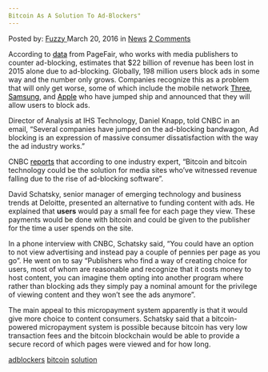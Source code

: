 ```yaml
---
Bitcoin As A Solution To Ad-Blockers"
---
```

<article class="post-listing post-13524 post type-post status-publish format-standard hentry category-news tag-adblockers tag-bitcoin tag-solution">
    <div class="post-inner">
        <span>Posted by: <a href="https://www.deepdotweb.com/author/fuzzy/" title="">Fuzzy </a></span>
    <span>March 20, 2016</span>
    <span>in <a href="https://www.deepdotweb.com/category/news/" rel="category tag">News</a></span>
    <span><a href="https://www.deepdotweb.com/2016/03/20/bitcoin-solution-ad-blockers/#comments">2 Comments</a></span>
    </p>
    <div class="clear"></div>
    <div class="entry">
    <p class="Standard">According to <a href="https://blog.pagefair.com/2015/ad-blocking-report/"><span style="color: windowtext; text-decoration: none; text-underline: none;">data</span></a> from PageFair, who works with media publishers to counter ad-blocking, estimates that $22 billion of revenue has been lost in 2015 alone due to ad-blocking. Globally, 198 million users block ads in some way and the number only grows. Companies recognize this as a problem that will only get worse, some of which include the mobile network <a href="http://www.theguardian.com/media/2016/feb/19/mobile-operator-three-ad-blocking"><span style="color: windowtext; text-decoration: none; text-underline: none;">Three</span></a>, <a href="http://www.theverge.com/2016/1/31/10880394/samsung-internet-android-ad-content-blocker-adblock-fast"><span style="color: windowtext; text-decoration: none; text-underline: none;">Samsung</span></a>, and <a href="http://www.theverge.com/2015/6/11/8764437/iphone-adblock-safari-ios-9"><span style="color: windowtext; text-decoration: none; text-underline: none;">Apple</span></a> who have jumped ship and announced that they will allow users to block ads.</p>
    <p class="Standard">Director of Analysis at IHS Technology, Daniel Knapp, told CNBC in an email, “Several companies have jumped on the ad-blocking bandwagon, Ad blocking is an expression of massive consumer dissatisfaction with the way the ad industry works.”</p>
    <p class="Standard">CNBC <a href="http://www.cnbc.com/2016/03/08/bitcoin--a-solution-to-the-ad-blockers.html"><span style="color: windowtext; text-decoration: none; text-underline: none;">reports</span></a> that according to one industry expert, “Bitcoin and bitcoin technology could be the solution for media sites who&#8217;ve witnessed revenue falling due to the rise of ad-blocking software”.</p>
    <p class="Standard">David Schatsky, senior manager of emerging technology and business trends at Deloitte, presented an alternative to funding content with ads. He explained that <b>users</b> would pay a small fee for each page they view. These payments would be done with bitcoin and could be given to the publisher for the time a user spends on the site.</p>
    <p class="Standard">In a phone interview with CNBC, Schatsky said, “You could have an option to not view advertising and instead pay a couple of pennies per page as you go”. He went on to say “Publishers who find a way of creating choice for users, most of whom are reasonable and recognize that it costs money to host content, you can imagine them opting into another program where rather than blocking ads they simply pay a nominal amount for the privilege of viewing content and they won&#8217;t see the ads anymore”.</p>
    <p class="Standard">The main appeal to this micropayment system apparently is that it would give more choice to content consumers. Schatsky said that a bitcoin-powered micropayment system is possible because bitcoin has very low transaction fees and the bitcoin blockchain would be able to provide a secure record of which pages were viewed and for how long.</p>
    </div>
    <a href="https://www.deepdotweb.com/tag/adblockers/" rel="tag">adblockers</a> <a href="https://www.deepdotweb.com/tag/bitcoin/" rel="tag">bitcoin</a> <a href="https://www.deepdotweb.com/tag/solution/" rel="tag">solution</a></span> <span style="display:none" class="updated">2016-03-20</span>
    <div style="display:none" class="vcard author" itemprop="author" itemscope itemtype="http://schema.org/Person"><strong class="fn" itemprop="name"><a href="https://www.deepdotweb.com/author/fuzzy/" title="Posts by Fuzzy" rel="author">Fuzzy</a></strong></div>
    
